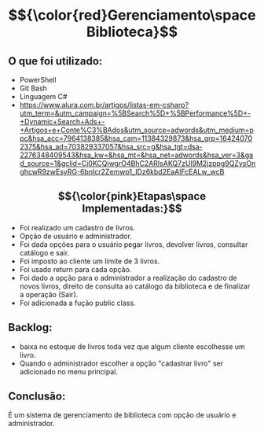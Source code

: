 # $${\color{red}Gerenciamento\space Biblioteca}$$

## O que foi utilizado:
* PowerShell
* Git Bash
* Linguagem C#
* https://www.alura.com.br/artigos/listas-em-csharp?utm_term=&utm_campaign=%5BSearch%5D+%5BPerformance%5D+-+Dynamic+Search+Ads+-+Artigos+e+Conte%C3%BAdos&utm_source=adwords&utm_medium=ppc&hsa_acc=7964138385&hsa_cam=11384329873&hsa_grp=164240702375&hsa_ad=703829337057&hsa_src=g&hsa_tgt=dsa-2276348409543&hsa_kw=&hsa_mt=&hsa_net=adwords&hsa_ver=3&gad_source=1&gclid=Cj0KCQjwgrO4BhC2ARIsAKQ7zUl9M2jzppg9QZysOnghcwR9zwEsyRG-6bnIcr2Zemwp1_IDz6kbd2EaAlFcEALw_wcB

## $${\color{pink}Etapas\space Implementadas:}$$
* Foi realizado um cadastro de livros.
* Opção de usuário e administrador.
* Foi dada opções para o usuário pegar livros, devolver livros, consultar catálogo e sair.
* Foi imposto ao cliente um limite de 3 livros.
* Foi usado return para cada opção.
* Foi dado a opção para o administrador a realização do cadastro de novos livros, direito de consulta ao catálogo da biblioteca e de finalizar a operação (Sair).
* Foi adicionada a fução public class.

## Backlog:
* baixa no estoque de livros toda vez que algum cliente escolhesse um livro. 
* Quando o administrador escolher a opção "cadastrar livro" ser adicionado no menu principal.

## Conclusão:
É um sistema de gerenciamento de biblioteca com opção de usuário e administrador.

